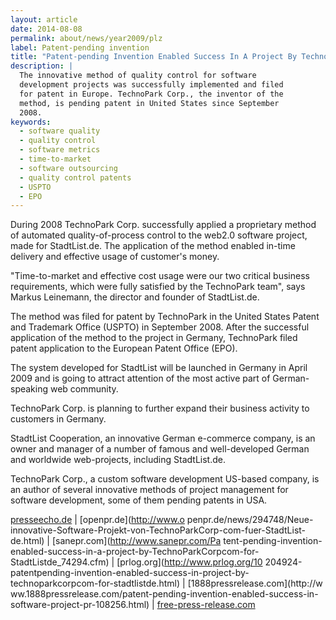 ```yaml
---
layout: article
date: 2014-08-08
permalink: about/news/year2009/plz
label: Patent-pending invention
title: "Patent-pending Invention Enabled Success In A Project By Technoparkcorp.com For Stadtlist.de"
description: |
  The innovative method of quality control for software
  development projects was successfully implemented and filed
  for patent in Europe. TechnoPark Corp., the inventor of the
  method, is pending patent in United States since September
  2008.
keywords:
  - software quality
  - quality control
  - software metrics
  - time-to-market
  - software outsourcing
  - quality control patents
  - USPTO
  - EPO
---
```


During 2008 TechnoPark Corp. successfully applied a proprietary method of automated
quality-of-process control to the web2.0 software project, made for StadtList.de. The application of
the method enabled in-time delivery and effective usage of customer's money.

"Time-to-market and effective cost usage were our two critical business requirements, which were
fully satisfied by the TechnoPark team", says Markus Leinemann, the director and founder of StadtList.de.

The method was filed for patent by TechnoPark in the United States Patent and Trademark Office
(USPTO) in September 2008. After the successful application of the method to the project in Germany,
TechnoPark filed patent application to the European Patent Office (EPO).

The system developed for StadtList will be launched in Germany in April 2009 and is going to attract
attention of the most active part of German-speaking web community.

TechnoPark Corp. is planning to further expand their business activity to customers in Germany.

StadtList Cooperation, an innovative German e-commerce company, is an owner and manager of a number
of famous and well-developed German and worldwide web-projects, including StadtList.de.

TechnoPark Corp., a custom software development US-based company, is an author of several innovative
methods of project management for software development, some of them pending patents in USA.

[presseecho.de](http://www.presseecho.de/vermischtes/PE12379715869833.htm) | [openpr.de](http://www.o
penpr.de/news/294748/Neue-innovative-Software-Projekt-von-TechnoParkCorp-com-fuer-StadtList-de.html)
| [sanepr.com](http://www.sanepr.com/Pa
tent-pending-invention-enabled-success-in-a-project-by-TechnoParkCorpcom-for-StadtListde_74294.cfm)
| [prlog.org](http://www.prlog.org/10
204924-patentpending-invention-enabled-success-in-project-by-technoparkcorpcom-for-stadtlistde.html)
| [1888pressrelease.com](http://w
ww.1888pressrelease.com/patent-pending-invention-enabled-success-in-software-project-pr-108256.html)
| [free-press-release.com](http://www.free-press-release.com/news/200903/1237970043.html)
